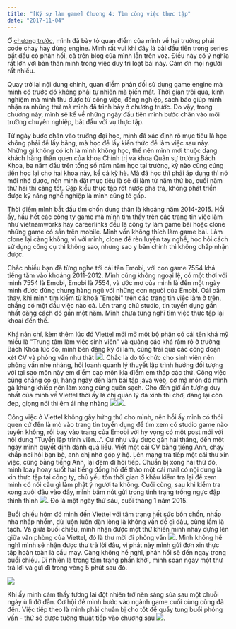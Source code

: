 ```yaml
---
title: "[Ký sự làm game] Chương 4: Tìm công việc thực tập"
date: "2017-11-04"
---
```


Ở [chương trước](http://tongtunggiang.com/vi/2017/10/12/ky-su-lam-game-chuong-3-engine-hay-khong-engine/), mình đã bày tỏ quan điểm của mình về hai trường phái code chay hay dùng engine. Mình rất vui khi đây là bài đầu tiên trong series bắt đầu có phản hồi, cả trên blog của mình lẫn trên voz. Điều này có ý nghĩa rất lớn với bản thân mình trong việc duy trì loạt bài này. Cảm ơn mọi người rất nhiều.

Quay trở lại nội dung chính, quan điểm phản đối sử dụng game engine mà mình có trước đó không phải tự nhiên mà biến mất. Thời gian trôi qua, kinh nghiệm mà mình thu được từ công việc, đồng nghiệp, sách báo giúp mình nhận ra những thứ mà mình đã trình bày ở chương trước. Do vậy, trong chương này, mình sẽ kể về những ngày đầu tiên mình bước chân vào môi trường chuyên nghiệp, bắt đầu với vụ thực tập.

Từ ngày bước chân vào trường đại học, mình đã xác định rõ mục tiêu là học không phải để lấy bằng, mà học để lấy kiến thức để làm việc sau này. Những gì không có ích là mình không học, thế nên mình mới thuộc dạng khách hàng thân quen của khoa Chính trị và khoa Quân sự trường Bách Khoa, ba năm đầu trên tổng số năm năm học tại trường, kỳ nào cũng cúng tiền học lại cho hai khoa này, kể cả kỳ hè. Mà đã học thì phải áp dụng thì nó mới nhớ được, nên mình đặt mục tiêu là sẽ đi làm từ năm thứ ba, cuối năm thứ hai thì càng tốt. Gặp kiểu thực tập rót nước pha trà, không phát triển được kỹ năng nghề nghiệp là mình cũng té gấp.

Thời điểm mình bắt đầu tìm chốn dung thân là khoảng năm 2014-2015. Hồi ấy, hầu hết các công ty game mà mình tìm thấy trên các trang tin việc làm như vietnamworks hay careerlinks đều là công ty làm game bài hoặc clone những game có sẵn trên mobile. Mình vốn không thích làm game bài. Làm clone lại càng không, vì với mình, clone để rèn luyện tay nghề, học hỏi cách sử dụng công cụ thì không sao, nhưng sao y bản chính thì không chấp nhận được.

Chắc nhiều bạn đã từng nghe tới cái tên Emobi, với con game 7554 khá tiếng tăm vào khoảng 2011-2012. Mình cũng không ngoại lệ, có một thời với mình 7554 là Emobi, Emobi là 7554, và ước mơ của mình là đến một ngày mình được đứng chung hàng ngũ với những con người của Emobi. Oái oăm thay, khi mình tìm kiếm từ khoá "Emobi" trên các trang tin việc làm ở trên, chẳng có một đầu việc nào cả. Lên trang chủ studio, tin tuyển dụng gần nhất đăng cách đó gần một năm. Mình chưa từng nghĩ tìm việc thực tập lại khoai đến thế.

Khá nản chí, kèm thêm lúc đó Viettel mới mở một bộ phận có cái tên khá mỹ miều là "Trung tâm làm việc sinh viên" và quảng cáo khá rầm rộ ở trường Bách Khoa lúc đó, mình bèn đăng ký đi làm, cũng trải qua các công đoạn xét CV và phỏng vấn như thật ![](assets/image/matrix-e1507559558105.png). Chắc là do tổ chức cho sinh viên nên phỏng vấn nhẹ nhàng, hỏi loanh quanh lý thuyết lập trình hướng đối tượng với tại sao môn này em điểm cao môn kia điểm em thấp các thứ. Công việc cũng chẳng có gì, hàng ngày đến làm bài tập java web, cơ mà món đó mình gà khủng khiếp nên làm xong cũng quên sạch. Cho đến giờ ấn tượng duy nhất của mình về Viettel thời ấy là chị quản lý đã xinh thì chớ, dáng lại còn đẹp, giọng nói thì êm ái nhẹ nhàng ![](assets/image/still_dreaming-e1507297928546.png)![](assets/image/sexy_girl-e1507297936806.png).

Công việc ở Viettel không gây hứng thú cho mình, nên hồi ấy mình có thói quen cứ đến là mò vào trang tin tuyển dụng để tìm xem có studio game nào tuyển không, rồi bay vào trang của Emobi với hy vọng có một post mới với nội dung "Tuyển lập trình viên...". Cứ như vậy được gần hai tháng, đến một ngày mình quyết định đánh quả liều. Viết một cái CV bằng tiếng Anh, chạy khắp nơi hỏi bạn bè, anh chị nhờ góp ý hộ. Lên mạng tra tiếp một cái thư xin việc, cũng bằng tiếng Anh, lại đem đi hỏi tiếp. Chuẩn bị xong hai thứ đó, mình loay hoay suốt hai tiếng đồng hồ để thảo một cái mail có nội dung là xin thực tập tại công ty, chủ yếu tốn thời gian ở khâu kiểm tra lại để xem mình có nói câu gì làm phật ý người ta không. Cuối cùng, sau khi kiểm tra xong xuôi đâu vào đấy, mình bấm nút gửi trong tình trạng trống ngực đập thình thình ![](assets/image/burn_joss_stick-e1507298028986.png). Đó là một ngày thứ sáu, cuối tháng 1 năm 2015.

Buổi chiều hôm đó mình đến Viettel với tâm trạng hết sức bồn chồn, nhấp nha nhấp nhổm, dù luôn luôn dặn lòng là không vấn đề gì đâu, cùng lắm là tạch. Và giữa buổi chiều, mình nhận được một thứ khiến mình nhảy dựng lên giữa văn phòng của Viettel, đó là thư mời đi phỏng vấn ![](assets/image/ah-e1507817083610.png). Mình không hề nghĩ mình sẽ nhận được thư trả lời đâu, vì phát này mình gửi đơn xin thực tập hoàn toàn là cầu may. Càng không hề nghĩ, phản hồi sẽ đến ngay trong buổi chiều. Dĩ nhiên là trong tâm trạng phấn khởi, mình soạn ngay một thư trả lời và gửi đi trong vòng 5 phút sau đó.

![](assets/image/Untitled.png)

Khi ấy mình cảm thấy tương lai đột nhiên trở nên sáng sủa sau một chuỗi ngày ù lì đờ đẫn. Cơ hội để mình bước vào ngành game cuối cùng cũng đã đến. Việc tiếp theo là mình phải chuẩn bị cho tốt để quẩy tung buổi phỏng vấn - thứ sẽ được tường thuật tiếp vào chương sau ![](assets/image/byebye-e1507297993639.png).
